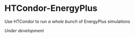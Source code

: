 # HTCondor-EnergyPlus
Use HTCondor to run *a whole bunch* of EnergyPlus simulations

*Under development*
